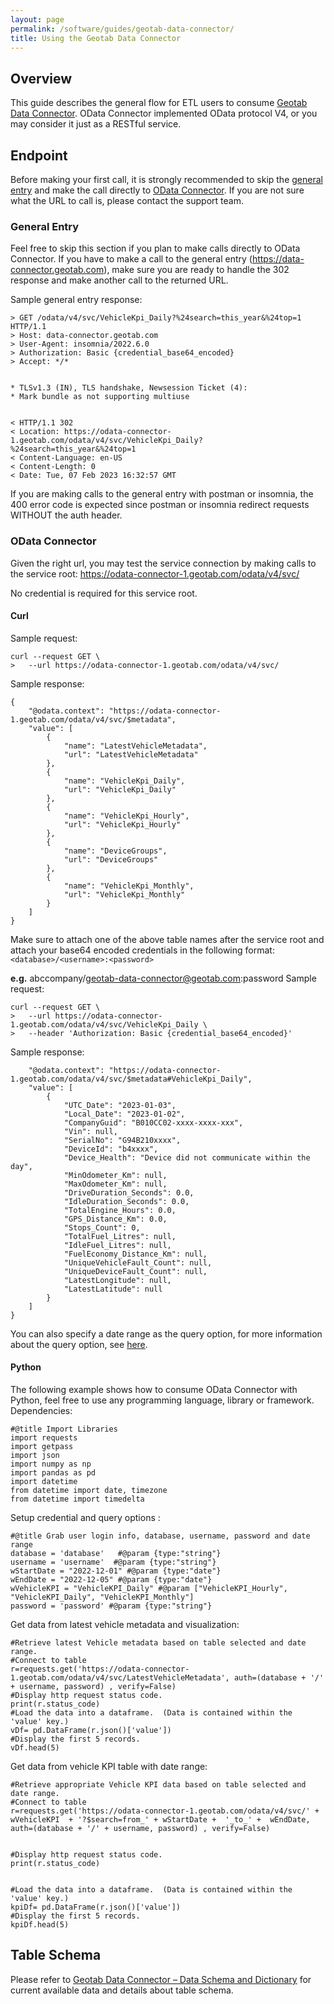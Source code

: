 ```yaml
---
layout: page
permalink: /software/guides/geotab-data-connector/
title: Using the Geotab Data Connector
---
```


## Overview
This guide describes the general flow for ETL users to consume [Geotab Data Connector](https://docs.google.com/document/d/1PEY6L5i3UlVV-5S9FaAV0MHnReCl9vgLxs_mLs26yVo/edit?usp=sharing). OData Connector implemented OData protocol V4, or you may consider it just as a RESTful service.

## Endpoint
Before making your first call, it is strongly recommended to skip the [general entry](#general-entry) and make the call directly to [OData Connector](#odata-connector). If you are not sure what the URL to call is, please contact the support team.

### General Entry
Feel free to skip this section if you plan to make calls directly to OData Connector. If you have to make a call to the general entry (https://data-connector.geotab.com), make sure you are ready to handle the 302 response and make another call to the returned URL.

Sample general entry response:
```
> GET /odata/v4/svc/VehicleKpi_Daily?%24search=this_year&%24top=1 HTTP/1.1
> Host: data-connector.geotab.com
> User-Agent: insomnia/2022.6.0
> Authorization: Basic {credential_base64_encoded}
> Accept: */*


* TLSv1.3 (IN), TLS handshake, Newsession Ticket (4):
* Mark bundle as not supporting multiuse


< HTTP/1.1 302 
< Location: https://odata-connector-1.geotab.com/odata/v4/svc/VehicleKpi_Daily?%24search=this_year&%24top=1
< Content-Language: en-US
< Content-Length: 0
< Date: Tue, 07 Feb 2023 16:32:57 GMT
```
If you are making calls to the general entry with postman or insomnia, the 400 error code is expected since postman or insomnia redirect requests WITHOUT the auth header.

### OData Connector
Given the right url, you may test the service connection by making calls to the service root: https://odata-connector-1.geotab.com/odata/v4/svc/

No credential is required for this service root.

#### Curl
Sample request:
```
curl --request GET \
>   --url https://odata-connector-1.geotab.com/odata/v4/svc/
```
Sample response:
```
{
	"@odata.context": "https://odata-connector-1.geotab.com/odata/v4/svc/$metadata",
	"value": [
		{
			"name": "LatestVehicleMetadata",
			"url": "LatestVehicleMetadata"
		},
		{
			"name": "VehicleKpi_Daily",
			"url": "VehicleKpi_Daily"
		},
		{
			"name": "VehicleKpi_Hourly",
			"url": "VehicleKpi_Hourly"
		},
		{
			"name": "DeviceGroups",
			"url": "DeviceGroups"
		},
		{
			"name": "VehicleKpi_Monthly",
			"url": "VehicleKpi_Monthly"
		}
	]
}
```
Make sure to attach one of the above table names after the service root and attach your base64 encoded credentials in the following format:
`<database>/<username>:<password>`

**e.g.** abccompany/geotab-data-connector@geotab.com:password
Sample request:
```
curl --request GET \
>   --url https://odata-connector-1.geotab.com/odata/v4/svc/VehicleKpi_Daily \
>   --header 'Authorization: Basic {credential_base64_encoded}'
```
Sample response:
```{
	"@odata.context": "https://odata-connector-1.geotab.com/odata/v4/svc/$metadata#VehicleKpi_Daily",
	"value": [
		{
			"UTC_Date": "2023-01-03",
			"Local_Date": "2023-01-02",
			"CompanyGuid": "B010CC02-xxxx-xxxx-xxx",
			"Vin": null,
			"SerialNo": "G94B210xxxx",
			"DeviceId": "b4xxxx",
			"Device_Health": "Device did not communicate within the day",
			"MinOdometer_Km": null,
			"MaxOdometer_Km": null,
			"DriveDuration_Seconds": 0.0,
			"IdleDuration_Seconds": 0.0,
			"TotalEngine_Hours": 0.0,
			"GPS_Distance_Km": 0.0,
			"Stops_Count": 0,
			"TotalFuel_Litres": null,
			"IdleFuel_Litres": null,
			"FuelEconomy_Distance_Km": null,
			"UniqueVehicleFault_Count": null,
			"UniqueDeviceFault_Count": null,
			"LatestLongitude": null,
			"LatestLatitude": null
		}
	]
}
```
You can also specify a date range as the query option, for more information about the query option, see [here](https://docs.google.com/document/d/1PEY6L5i3UlVV-5S9FaAV0MHnReCl9vgLxs_mLs26yVo/edit#heading=h.xcvdktyx0p8t).

#### Python
The following example shows how to consume OData Connector with Python, feel free to use any programming language, library or framework.
Dependencies:
```
#@title Import Libraries
import requests
import getpass
import json
import numpy as np
import pandas as pd
import datetime
from datetime import date, timezone
from datetime import timedelta
```
Setup credential and query options :
```
#@title Grab user login info, database, username, password and date range
database = 'database'   #@param {type:"string"}
username = 'username'  #@param {type:"string"}
wStartDate = "2022-12-01" #@param {type:"date"}
wEndDate = "2022-12-05" #@param {type:"date"}
wVehicleKPI = "VehicleKPI_Daily" #@param ["VehicleKPI_Hourly", "VehicleKPI_Daily", "VehicleKPI_Monthly"]
password = 'password' #@param {type:"string"}
```
Get data from latest vehicle metadata and visualization:
```
#Retrieve latest Vehicle metadata based on table selected and date range.
#Connect to table
r=requests.get('https://odata-connector-1.geotab.com/odata/v4/svc/LatestVehicleMetadata', auth=(database + '/' + username, password) , verify=False)
#Display http request status code.
print(r.status_code)
#Load the data into a dataframe.  (Data is contained within the 'value' key.)
vDf= pd.DataFrame(r.json()['value'])
#Display the first 5 records.
vDf.head(5)
```
Get data from vehicle KPI table with date range:
```
#Retrieve appropriate Vehicle KPI data based on table selected and date range.
#Connect to table
r=requests.get('https://odata-connector-1.geotab.com/odata/v4/svc/' + wVehicleKPI  + '?$search=from_' + wStartDate +  '_to_' +  wEndDate, auth=(database + '/' + username, password) , verify=False)


#Display http request status code.
print(r.status_code)


#Load the data into a dataframe.  (Data is contained within the 'value' key.)
kpiDf= pd.DataFrame(r.json()['value'])
#Display the first 5 records.
kpiDf.head(5)
```
## Table Schema
Please refer to [Geotab Data Connector – Data Schema and Dictionary](https://docs.google.com/document/d/1-Id2ReZcR8c-qudzY-dw8AzGTlMEzwO_mScg45vplDU/edit?usp=sharing) for current available data and details about table schema. 